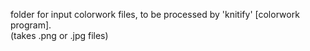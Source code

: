 folder for input colorwork files, to be processed by 'knitify' [colorwork program].\
(takes .png or .jpg files)